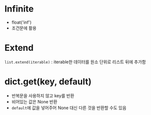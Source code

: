 # Infinite

- float('inf')
- 조건문에 활용



# Extend

`list.extend(iterable)` : iterable한 데이터를 원소 단위로 리스트 뒤에 추가함



# dict.get(key, default)

- 반복문을 사용하지 않고 key를 반환
- 비어있는 값은 None 반환
- `default`에 값을 넣어주어 None 대신 다른 것을 반환할 수도 있음